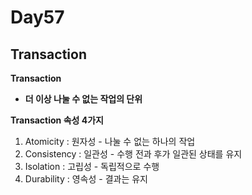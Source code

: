 # Day57

## Transaction 

**Transaction**

* **더 이상 나눌 수 없는 작업의 단위**

**Transaction 속성 4가지**

1. Atomicity : 원자성 - 나눌 수 없는 하나의 작업
2. Consistency : 일관성 - 수행 전과 후가 일관된 상태를 유지
3. Isolation : 고립성 - 독립적으로 수행
4. Durability : 영속성 - 결과는 유지


